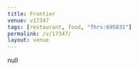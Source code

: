 ```yaml
---
title: Frontier
venue: v17347
tags: [restaurant, food, "fhrs:695831"]
permalink: /v/17347/
layout: venue
---
```

null